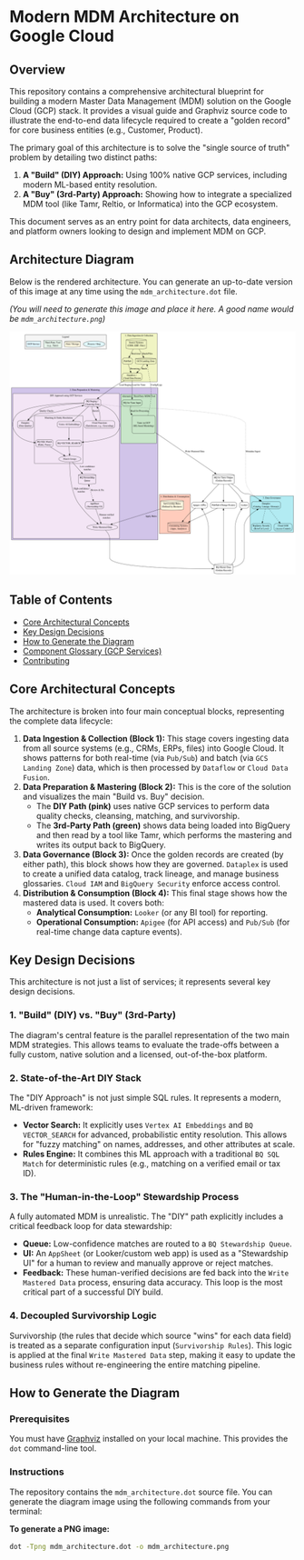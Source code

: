 # Modern MDM Architecture on Google Cloud

## Overview

This repository contains a comprehensive architectural blueprint for building a modern Master Data Management (MDM) solution on the Google Cloud (GCP) stack. It provides a visual guide and Graphviz source code to illustrate the end-to-end data lifecycle required to create a "golden record" for core business entities (e.g., Customer, Product).

The primary goal of this architecture is to solve the "single source of truth" problem by detailing two distinct paths:
1.  **A "Build" (DIY) Approach:** Using 100% native GCP services, including modern ML-based entity resolution.
2.  **A "Buy" (3rd-Party) Approach:** Showing how to integrate a specialized MDM tool (like Tamr, Reltio, or Informatica) into the GCP ecosystem.

This document serves as an entry point for data architects, data engineers, and platform owners looking to design and implement MDM on GCP.

## Architecture Diagram

Below is the rendered architecture. You can generate an up-to-date version of this image at any time using the `mdm_architecture.dot` file.

*(You will need to generate this image and place it here. A good name would be `mdm_architecture.png`)*

![Modern MDM Architecture on GCP](mdm_architecture.png)

## Table of Contents

- [Core Architectural Concepts](#core-architectural-concepts)
- [Key Design Decisions](#key-design-decisions)
- [How to Generate the Diagram](#how-to-generate-the-diagram)
- [Component Glossary (GCP Services)](#component-glossary-gcp-services)
- [Contributing](#contributing)

## Core Architectural Concepts

The architecture is broken into four main conceptual blocks, representing the complete data lifecycle:

1.  **Data Ingestion & Collection (Block 1):** This stage covers ingesting data from all source systems (e.g., CRMs, ERPs, files) into Google Cloud. It shows patterns for both real-time (via `Pub/Sub`) and batch (via `GCS Landing Zone`) data, which is then processed by `Dataflow` or `Cloud Data Fusion`.
2.  **Data Preparation & Mastering (Block 2):** This is the core of the solution and visualizes the main "Build vs. Buy" decision.
    -   The **DIY Path (pink)** uses native GCP services to perform data quality checks, cleansing, matching, and survivorship.
    -   The **3rd-Party Path (green)** shows data being loaded into BigQuery and then read by a tool like Tamr, which performs the mastering and writes its output back to BigQuery.
3.  **Data Governance (Block 3):** Once the golden records are created (by either path), this block shows how they are governed. `Dataplex` is used to create a unified data catalog, track lineage, and manage business glossaries. `Cloud IAM` and `BigQuery Security` enforce access control.
4.  **Distribution & Consumption (Block 4):** This final stage shows how the mastered data is used. It covers both:
    -   **Analytical Consumption:** `Looker` (or any BI tool) for reporting.
    -   **Operational Consumption:** `Apigee` (for API access) and `Pub/Sub` (for real-time change data capture events).

## Key Design Decisions

This architecture is not just a list of services; it represents several key design decisions.

### 1. "Build" (DIY) vs. "Buy" (3rd-Party)

The diagram's central feature is the parallel representation of the two main MDM strategies. This allows teams to evaluate the trade-offs between a fully custom, native solution and a licensed, out-of-the-box platform.

### 2. State-of-the-Art DIY Stack

The "DIY Approach" is not just simple SQL rules. It represents a modern, ML-driven framework:
* **Vector Search:** It explicitly uses `Vertex AI Embeddings` and `BQ VECTOR_SEARCH` for advanced, probabilistic entity resolution. This allows for "fuzzy matching" on names, addresses, and other attributes at scale.
* **Rules Engine:** It combines this ML approach with a traditional `BQ SQL Match` for deterministic rules (e.g., matching on a verified email or tax ID).

### 3. The "Human-in-the-Loop" Stewardship Process

A fully automated MDM is unrealistic. The "DIY" path explicitly includes a critical feedback loop for data stewardship:
* **Queue:** Low-confidence matches are routed to a `BQ Stewardship Queue`.
* **UI:** An `AppSheet` (or Looker/custom web app) is used as a "Stewardship UI" for a human to review and manually approve or reject matches.
* **Feedback:** These human-verified decisions are fed back into the `Write Mastered Data` process, ensuring data accuracy. This loop is the most critical part of a successful DIY build.

### 4. Decoupled Survivorship Logic

Survivorship (the rules that decide which source "wins" for each data field) is treated as a separate configuration input (`Survivorship Rules`). This logic is applied at the final `Write Mastered Data` step, making it easy to update the business rules without re-engineering the entire matching pipeline.

## How to Generate the Diagram

### Prerequisites

You must have [Graphviz](https://graphviz.org/download/) installed on your local machine. This provides the `dot` command-line tool.

### Instructions

The repository contains the `mdm_architecture.dot` source file. You can generate the diagram image using the following commands from your terminal:

**To generate a PNG image:**
```bash
dot -Tpng mdm_architecture.dot -o mdm_architecture.png